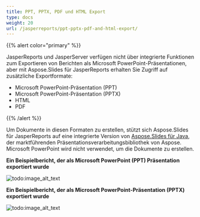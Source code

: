 ```yaml
---
title: PPT, PPTX, PDF und HTML Export
type: docs
weight: 20
url: /jasperreports/ppt-pptx-pdf-and-html-export/
---
```


{{% alert color="primary" %}} 

JasperReports und JasperServer verfügen nicht über integrierte Funktionen zum Exportieren von Berichten als Microsoft PowerPoint-Präsentationen, aber mit Aspose.Slides für JasperReports erhalten Sie Zugriff auf zusätzliche Exportformate:

- Microsoft PowerPoint-Präsentation (PPT)
- Microsoft PowerPoint-Präsentation (PPTX)
- HTML
- PDF

{{% /alert %}} 

Um Dokumente in diesen Formaten zu erstellen, stützt sich Aspose.Slides für JasperReports auf eine integrierte Version von [Aspose.Slides für Java](https://products.aspose.com/slides/java/), der marktführenden Präsentationsverarbeitungsbibliothek von Aspose. Microsoft PowerPoint wird nicht verwendet, um die Dokumente zu erstellen.



**Ein Beispielbericht, der als Microsoft PowerPoint (PPT) Präsentation exportiert wurde** 

![todo:image_alt_text](ppt-pptx-pdf-and-html-export_1.png)

**Ein Beispielbericht, der als Microsoft PowerPoint-Präsentation (PPTX) exportiert wurde** 

![todo:image_alt_text](ppt-pptx-pdf-and-html-export_2.png)